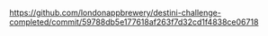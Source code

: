 https://github.com/londonappbrewery/destini-challenge-completed/commit/59788db5e177618af263f7d32cd1f4838ce06718